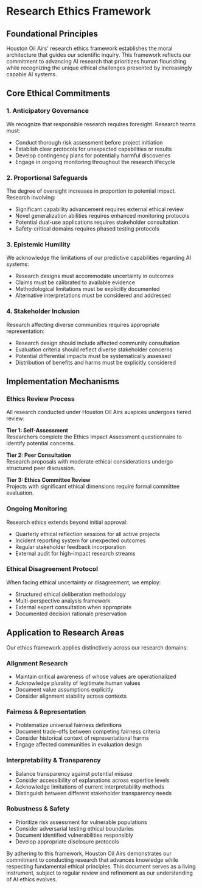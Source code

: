 # Research Ethics Framework

## Foundational Principles

Houston Oil Airs' research ethics framework establishes the moral architecture that guides our scientific inquiry. This framework reflects our commitment to advancing AI research that prioritizes human flourishing while recognizing the unique ethical challenges presented by increasingly capable AI systems.

## Core Ethical Commitments

### 1. Anticipatory Governance

We recognize that responsible research requires foresight. Research teams must:

- Conduct thorough risk assessment before project initiation
- Establish clear protocols for unexpected capabilities or results
- Develop contingency plans for potentially harmful discoveries
- Engage in ongoing monitoring throughout the research lifecycle

### 2. Proportional Safeguards

The degree of oversight increases in proportion to potential impact. Research involving:

- Significant capability advancement requires external ethical review
- Novel generalization abilities requires enhanced monitoring protocols
- Potential dual-use applications requires stakeholder consultation
- Safety-critical domains requires phased testing protocols

### 3. Epistemic Humility

We acknowledge the limitations of our predictive capabilities regarding AI systems:

- Research designs must accommodate uncertainty in outcomes
- Claims must be calibrated to available evidence
- Methodological limitations must be explicitly documented
- Alternative interpretations must be considered and addressed

### 4. Stakeholder Inclusion

Research affecting diverse communities requires appropriate representation:

- Research design should include affected community consultation
- Evaluation criteria should reflect diverse stakeholder concerns
- Potential differential impacts must be systematically assessed
- Distribution of benefits and harms must be explicitly considered

## Implementation Mechanisms

### Ethics Review Process

All research conducted under Houston Oil Airs auspices undergoes tiered review:

**Tier 1: Self-Assessment**  
Researchers complete the Ethics Impact Assessment questionnaire to identify potential concerns.

**Tier 2: Peer Consultation**  
Research proposals with moderate ethical considerations undergo structured peer discussion.

**Tier 3: Ethics Committee Review**  
Projects with significant ethical dimensions require formal committee evaluation.

### Ongoing Monitoring

Research ethics extends beyond initial approval:

- Quarterly ethical reflection sessions for all active projects
- Incident reporting system for unexpected outcomes
- Regular stakeholder feedback incorporation
- External audit for high-impact research streams

### Ethical Disagreement Protocol

When facing ethical uncertainty or disagreement, we employ:

- Structured ethical deliberation methodology
- Multi-perspective analysis framework
- External expert consultation when appropriate
- Documented decision rationale preservation

## Application to Research Areas

Our ethics framework applies distinctively across our research domains:

### Alignment Research

- Maintain critical awareness of whose values are operationalized
- Acknowledge plurality of legitimate human values
- Document value assumptions explicitly
- Consider alignment stability across contexts

### Fairness & Representation

- Problematize universal fairness definitions
- Document trade-offs between competing fairness criteria
- Consider historical context of representational harms
- Engage affected communities in evaluation design

### Interpretability & Transparency

- Balance transparency against potential misuse
- Consider accessibility of explanations across expertise levels
- Acknowledge limitations of current interpretability methods
- Distinguish between different stakeholder transparency needs

### Robustness & Safety

- Prioritize risk assessment for vulnerable populations
- Consider adversarial testing ethical boundaries
- Document identified vulnerabilities responsibly
- Develop appropriate disclosure protocols

By adhering to this framework, Houston Oil Airs demonstrates our commitment to conducting research that advances knowledge while respecting fundamental ethical principles. This document serves as a living instrument, subject to regular review and refinement as our understanding of AI ethics evolves.